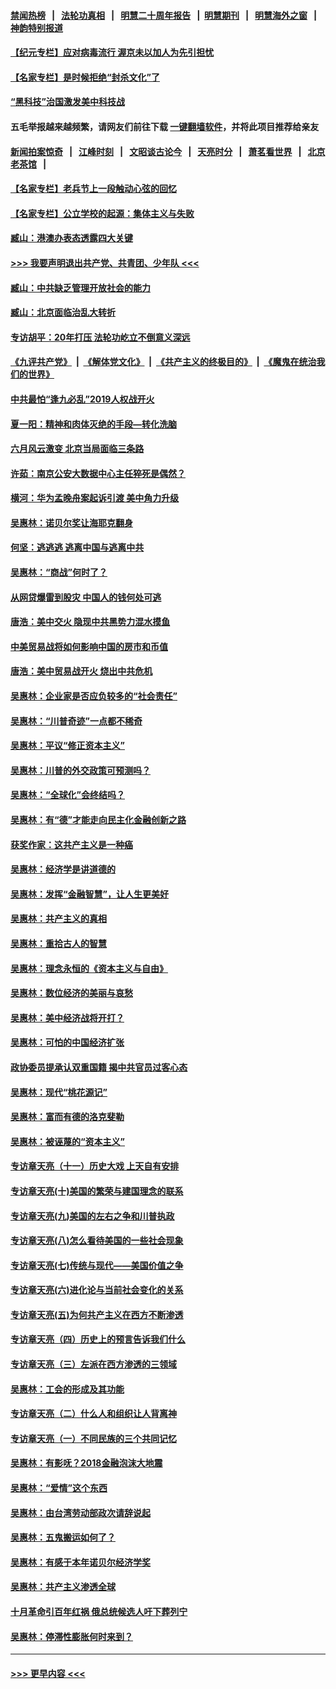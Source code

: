 #### [禁闻热榜](热点新闻.md?=0)  &nbsp;&nbsp;|&nbsp;&nbsp; [法轮功真相](https://github.com/gfw-breaker/truth/blob/master/README.md?=0) &nbsp;&nbsp;|&nbsp;&nbsp; [明慧二十周年报告](https://github.com/gfw-breaker/mh-reports/blob/master/README.md?=0) &nbsp;&nbsp;|&nbsp;&nbsp;[明慧期刊](https://github.com/gfw-breaker/mh-qikan) &nbsp;&nbsp;|&nbsp;&nbsp; [明慧海外之窗](https://github.com/gfw-breaker/mh-news/blob/master/README.md?=0) &nbsp;&nbsp;|&nbsp;&nbsp; [神韵特别报道](https://github.com/gfw-breaker/mh-news/blob/master/shenyun.md?=0)
#### [【纪元专栏】应对病毒流行 渥京未以加人为先引担忧](../pages/nsc423/n11875714.md?t=02292331) 
#### [【名家专栏】是时候拒绝“封杀文化”了](../pages/nsc423/n11814093.md?t=02292331) 
#### [“黑科技”治国激发美中科技战](../pages/nsc423/n11638056.md?t=02292331) 
#### 五毛举报越来越频繁，请网友们前往下载 [一键翻墙软件](https://github.com/gfw-breaker/ssr-accounts)，并将此项目推荐给亲友
#### [新闻拍案惊奇](https://github.com/gfw-breaker/banned-news/blob/master/pages/link4.md) &nbsp;&nbsp;|&nbsp;&nbsp; [江峰时刻](https://github.com/gfw-breaker/banned-news/blob/master/pages/link4.md) &nbsp;&nbsp;|&nbsp;&nbsp; [文昭谈古论今](https://github.com/gfw-breaker/banned-news/blob/master/pages/link4.md) &nbsp;&nbsp;|&nbsp;&nbsp; [天亮时分](https://github.com/gfw-breaker/banned-news/blob/master/pages/link4.md) &nbsp;&nbsp;|&nbsp;&nbsp; [萧茗看世界](https://github.com/gfw-breaker/banned-news/blob/master/pages/link4.md) &nbsp;&nbsp;|&nbsp;&nbsp; [北京老茶馆](https://github.com/gfw-breaker/banned-news/blob/master/pages/link4.md) &nbsp;&nbsp;|&nbsp;&nbsp; 
#### [【名家专栏】老兵节上一段触动心弦的回忆](../pages/nsc423/n11646016.md?t=02292331) 
#### [【名家专栏】公立学校的起源：集体主义与失败](../pages/nsc423/n11601833.md?t=02292331) 
#### [臧山：港澳办表态透露四大关键](../pages/nsc423/n11421628.md?t=02292331) 
#### [>>> 我要声明退出共产党、共青团、少年队 <<<](https://github.com/begood0513/goodnews/blob/master/quit/letter.md) 
#### [臧山：中共缺乏管理开放社会的能力](../pages/nsc423/n11407457.md?t=02292331) 
#### [臧山：北京面临治乱大转折](../pages/nsc423/n11406895.md?t=02292331) 
#### [专访胡平：20年打压 法轮功屹立不倒意义深远](../pages/nsc423/n11398800.md?t=02292331) 
#### [《九评共产党》](https://github.com/begood0513/9ping.md/blob/master/README.md) &nbsp;|&nbsp; [《解体党文化》](../../../../jtdwh.md/blob/master/README.md)  &nbsp;|&nbsp; [《共产主义的终极目的》](../../../../gczydzjmd.md/blob/master/README.md) &nbsp;|&nbsp; [《魔鬼在统治我们的世界》](../../../../mgztzwmdsj.md/blob/master/README.md) 
#### [中共最怕“逢九必乱”2019人权战开火](../pages/nsc423/n11385248.md?t=02292331) 
#### [夏一阳：精神和肉体灭绝的手段—转化洗脑](../pages/nsc423/n11368250.md?t=02292331) 
#### [六月风云激变 北京当局面临三条路](../pages/nsc423/n11313668.md?t=02292331) 
#### [许茹：南京公安大数据中心主任猝死是偶然？](../pages/nsc423/n11064744.md?t=02292331) 
#### [横河：华为孟晚舟案起诉引渡 美中角力升级](../pages/nsc423/n11027230.md?t=02292331) 
#### [吴惠林：诺贝尔奖让海耶克翻身](../pages/nsc423/n10890049.md?t=02292331) 
#### [何坚：逃逃逃 逃离中国与逃离中共](../pages/nsc423/n10592891.md?t=02292331) 
#### [吴惠林：“商战”何时了？](../pages/nsc423/n10573558.md?t=02292331) 
#### [从网贷爆雷到股灾 中国人的钱何处可逃](../pages/nsc423/n10572800.md?t=02292331) 
#### [唐浩：美中交火 隐现中共黑势力混水摸鱼](../pages/nsc423/n10544040.md?t=02292331) 
#### [中美贸易战将如何影响中国的房市和币值](../pages/nsc423/n10543697.md?t=02292331) 
#### [唐浩：美中贸易战开火 烧出中共危机](../pages/nsc423/n10540126.md?t=02292331) 
#### [吴惠林：企业家是否应负较多的“社会责任”](../pages/nsc423/n10535022.md?t=02292331) 
#### [吴惠林：“川普奇迹”一点都不稀奇](../pages/nsc423/n10512808.md?t=02292331) 
#### [吴惠林：平议“修正资本主义”](../pages/nsc423/n10495724.md?t=02292331) 
#### [吴惠林：川普的外交政策可预测吗？](../pages/nsc423/n10462387.md?t=02292331) 
#### [吴惠林：“全球化”会终结吗？](../pages/nsc423/n10452838.md?t=02292331) 
#### [吴惠林：有“德”才能走向民主化金融创新之路](../pages/nsc423/n10432292.md?t=02292331) 
#### [获奖作家：这共产主义是一种癌](../pages/nsc423/n10431541.md?t=02292331) 
#### [吴惠林：经济学是讲道德的](../pages/nsc423/n10398014.md?t=02292331) 
#### [吴惠林：发挥“金融智慧”，让人生更美好](../pages/nsc423/n10375019.md?t=02292331) 
#### [吴惠林：共产主义的真相](../pages/nsc423/n10351394.md?t=02292331) 
#### [吴惠林：重拾古人的智慧](../pages/nsc423/n10337691.md?t=02292331) 
#### [吴惠林：理念永恒的《资本主义与自由》](../pages/nsc423/n10316274.md?t=02292331) 
#### [吴惠林：数位经济的美丽与哀愁](../pages/nsc423/n10292946.md?t=02292331) 
#### [吴惠林：美中经济战将开打？](../pages/nsc423/n10258825.md?t=02292331) 
#### [吴惠林：可怕的中国经济扩张](../pages/nsc423/n10219147.md?t=02292331) 
#### [政协委员提承认双重国籍 揭中共官员过客心态](../pages/nsc423/n10208809.md?t=02292331) 
#### [吴惠林：现代“桃花源记”](../pages/nsc423/n10185234.md?t=02292331) 
#### [吴惠林：富而有德的洛克斐勒](../pages/nsc423/n10142264.md?t=02292331) 
#### [吴惠林：被诬蔑的“资本主义”](../pages/nsc423/n10124816.md?t=02292331) 
#### [专访章天亮（十一）历史大戏 上天自有安排](../pages/nsc423/n10094905.md?t=02292331) 
#### [专访章天亮(十)美国的繁荣与建国理念的联系](../pages/nsc423/n10094899.md?t=02292331) 
#### [专访章天亮(九)美国的左右之争和川普执政](../pages/nsc423/n10094889.md?t=02292331) 
#### [专访章天亮(八)怎么看待美国的一些社会现象](../pages/nsc423/n10094857.md?t=02292331) 
#### [专访章天亮(七)传统与现代——美国价值之争](../pages/nsc423/n10093140.md?t=02292331) 
#### [专访章天亮(六)进化论与当前社会变化的关系](../pages/nsc423/n10092036.md?t=02292331) 
#### [专访章天亮(五)为何共产主义在西方不断渗透](../pages/nsc423/n10083620.md?t=02292331) 
#### [专访章天亮（四）历史上的预言告诉我们什么](../pages/nsc423/n10083606.md?t=02292331) 
#### [专访章天亮（三）左派在西方渗透的三领域](../pages/nsc423/n10081115.md?t=02292331) 
#### [吴惠林：工会的形成及其功能](../pages/nsc423/n10080633.md?t=02292331) 
#### [专访章天亮（二）什么人和组织让人背离神](../pages/nsc423/n10076637.md?t=02292331) 
#### [专访章天亮（一）不同民族的三个共同记忆](../pages/nsc423/n10074188.md?t=02292331) 
#### [吴惠林：有影呒？2018金融泡沫大地震](../pages/nsc423/n10040534.md?t=02292331) 
#### [吴惠林：“爱情”这个东西](../pages/nsc423/n10019423.md?t=02292331) 
#### [吴惠林：由台湾劳动部政次请辞说起](../pages/nsc423/n9979679.md?t=02292331) 
#### [吴惠林：五鬼搬运如何了？](../pages/nsc423/n9925338.md?t=02292331) 
#### [吴惠林：有感于本年诺贝尔经济学奖](../pages/nsc423/n9871883.md?t=02292331) 
#### [吴惠林：共产主义渗透全球](../pages/nsc423/n9812748.md?t=02292331) 
#### [十月革命引百年红祸 俄总统候选人吁下葬列宁](../pages/nsc423/n9810182.md?t=02292331) 
#### [吴惠林：停滞性膨胀何时来到？](../pages/nsc423/n9764136.md?t=02292331) 

----
#### [ >>> 更早内容 <<< ](../indexes/nsc423-earlier.md)
